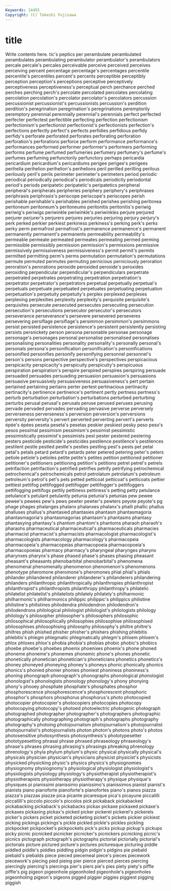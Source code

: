 ```yaml
---
Keywords: 14455 
Copyright: (C) Takeshi Fujisawa
---
```


# title

Write contents here.
tic's peptics per perambulate perambulated perambulates
perambulating perambulator perambulator's perambulators percale percale's percales perceivable perceive perceived
perceives perceiving percent percentage percentage's percentages percentile percentile's percentiles percent's
percents perceptible perceptibly perception perception's perceptions perceptive perceptively perceptiveness perceptiveness's
perceptual perch perchance perched perches perching perch's percolate percolated percolates
percolating percolation percolation's percolator percolator's percolators percussion percussionist percussionist's percussionists
percussion's perdition perdition's peregrination peregrination's peregrinations peremptorily peremptory perennial perennially
perennial's perennials perfect perfected perfecter perfectest perfectible perfecting perfection perfectionism
perfectionism's perfectionist perfectionist's perfectionists perfection's perfections perfectly perfect's perfects perfidies
perfidious perfidy perfidy's perforate perforated perforates perforating perforation perforation's perforations
perforce perform performance performance's performances performed performer performer's performers performing
performs perfume perfumed perfumeries perfumery perfumery's perfume's perfumes perfuming perfunctorily
perfunctory perhaps pericardia pericardium pericardium's pericardiums perigee perigee's perigees perihelia
perihelion perihelion's perihelions peril perilled perilling perilous perilously peril's perils
perimeter perimeter's perimeters period periodic periodical periodically periodical's periodicals periodicity
periodontal period's periods peripatetic peripatetic's peripatetics peripheral peripheral's peripherals peripheries
periphery periphery's periphrases periphrasis periphrasis's periscope periscope's periscopes perish perishable
perishable's perishables perished perishes perishing peritonea peritoneum peritoneum's peritoneums peritonitis
peritonitis's periwig periwig's periwigs periwinkle periwinkle's periwinkles perjure perjured perjurer
perjurer's perjurers perjures perjuries perjuring perjury perjury's perk perked perkier
perkiest perkiness perkiness's perking perk's perks perky perm permafrost permafrost's
permanence permanence's permanent permanently permanent's permanents permeability permeability's permeable permeate
permeated permeates permeating permed perming permissible permissibly permission permission's permissions
permissive permissively permissiveness permissiveness's permit permit's permits permitted permitting perm's
perms permutation permutation's permutations permute permuted permutes permuting pernicious perniciously
peroration peroration's perorations peroxide peroxided peroxide's peroxides peroxiding perpendicular perpendicular's
perpendiculars perpetrate perpetrated perpetrates perpetrating perpetration perpetration's perpetrator perpetrator's perpetrators
perpetual perpetually perpetual's perpetuals perpetuate perpetuated perpetuates perpetuating perpetuation perpetuation's
perpetuity perpetuity's perplex perplexed perplexes perplexing perplexities perplexity perplexity's perquisite
perquisite's perquisites persecute persecuted persecutes persecuting persecution persecution's persecutions persecutor
persecutor's persecutors perseverance perseverance's persevere persevered perseveres persevering persiflage persiflage's
persimmon persimmon's persimmons persist persisted persistence persistence's persistent persistently persisting
persists persnickety person persona personable personae personage personage's personages personal
personalise personalised personalises personalising personalities personality personality's personally personal's personals
persona's personification personification's personifications personified personifies personify personifying personnel personnel's
person's persons perspective perspective's perspectives perspicacious perspicacity perspicacity's perspicuity perspicuity's
perspicuous perspiration perspiration's perspire perspired perspires perspiring persuade persuaded persuades
persuading persuasion persuasion's persuasions persuasive persuasively persuasiveness persuasiveness's pert pertain
pertained pertaining pertains perter pertest pertinacious pertinacity pertinacity's pertinence pertinence's
pertinent pertly pertness pertness's perturb perturbation perturbation's perturbations perturbed perturbing
perturbs perusal perusal's perusals peruse perused peruses perusing pervade pervaded
pervades pervading pervasive perverse perversely perverseness perverseness's perversion perversion's perversions
perversity perversity's pervert perverted perverting pervert's perverts épée's épées peseta
peseta's pesetas peskier peskiest pesky peso peso's pesos pessimal pessimism
pessimism's pessimist pessimistic pessimistically pessimist's pessimists pest pester pestered pestering
pesters pesticide pesticide's pesticides pestilence pestilence's pestilences pestilent pestle pestled
pestle's pestles pestling pest's pests pet petal petal's petals petard
petard's petards peter petered petering peter's peters petiole petiole's petioles
petite petite's petites petition petitioned petitioner petitioner's petitioners petitioning petition's
petitions petrel petrel's petrels petrifaction petrifaction's petrified petrifies petrify petrifying
petrochemical petrochemical's petrochemicals petrol petrolatum petrolatum's petroleum petroleum's petrol's pet's
pets petted petticoat petticoat's petticoats pettier pettiest pettifog pettifogged pettifogger
pettifogger's pettifoggers pettifogging pettifogs pettily pettiness pettiness's petting petty petulance
petulance's petulant petulantly petunia petunia's petunias pew pewee pewee's pewees
pew's pews pewter pewter's pewters peyote peyote's pg phage phages
phalanges phalanx phalanxes phalanx's phalli phallic phallus phalluses phallus's phantasied
phantasies phantasm phantasmagoria phantasmagoria's phantasmagorias phantasm's phantasms phantasy phantasying phantasy's
phantom phantom's phantoms pharaoh pharaoh's pharaohs pharmaceutical pharmaceutical's pharmaceuticals pharmacies
pharmacist pharmacist's pharmacists pharmacologist pharmacologist's pharmacologists pharmacology pharmacology's pharmacopeia pharmacopeia's
pharmacopeias pharmacopoeia pharmacopoeia's pharmacopoeias pharmacy pharmacy's pharyngeal pharynges pharynx pharynxes
pharynx's phase phased phase's phases phasing pheasant pheasant's pheasants phenobarbital
phenobarbital's phenomena phenomenal phenomenally phenomenon phenomenon's phenomenons phenotype pheromone pheromone's
pheromones phial phial's phials philander philandered philanderer philanderer's philanderers philandering
philanders philanthropic philanthropically philanthropies philanthropist philanthropist's philanthropists philanthropy philanthropy's philatelic
philatelist philatelist's philatelists philately philately's philharmonic philharmonic's philharmonics philippic philippic's
philippics philistine philistine's philistines philodendra philodendron philodendron's philodendrons philological philologist
philologist's philologists philology philology's philosopher philosopher's philosophers philosophic philosophical philosophically
philosophies philosophise philosophised philosophises philosophising philosophy philosophy's philtre philtre's philtres
phish phished phisher phisher's phishers phishing phlebitis phlebitis's phlegm phlegmatic
phlegmatically phlegm's phloem phloem's phlox phloxes phlox's phobia phobia's phobias
phobic phobic's phobics phoebe phoebe's phoebes phoenix phoenixes phoenix's phone
phoned phoneme phoneme's phonemes phonemic phone's phones phonetic phonetically phonetician
phonetician's phoneticians phonetics phonetics's phoney phoneyed phoneying phoney's phoneys phonic
phonically phonics phonics's phonied phonier phonies phoniest phoniness phoniness's phoning
phonograph phonograph's phonographs phonological phonologist phonologist's phonologists phonology phonology's phony
phonying phony's phooey phosphate phosphate's phosphates phosphor phosphorescence phosphorescence's phosphorescent
phosphoric phosphor's phosphors phosphorus phosphorus's photo photocopied photocopier photocopier's photocopiers
photocopies photocopy photocopying photocopy's photoed photoelectric photogenic photograph photographed photographer
photographer's photographers photographic photographically photographing photograph's photographs photography photography's photoing
photojournalism photojournalism's photojournalist photojournalist's photojournalists photon photon's photons photo's photos
photosensitive photosynthesis photosynthesis's phototypesetter phototypesetting phrasal phrase phrased phraseology phraseology's
phrase's phrases phrasing phrasing's phrasings phreaking phrenology phrenology's phyla phylum
phylum's physic physical physically physical's physicals physician physician's physicians physicist
physicist's physicists physicked physicking physic's physics physics's physiognomies physiognomy physiognomy's
physiological physiologist physiologist's physiologists physiology physiology's physiotherapist physiotherapist's physiotherapists physiotherapy
physiotherapy's physique physique's physiques pi pianissimi pianissimo pianissimo's pianissimos pianist
pianist's pianists piano pianoforte pianoforte's pianofortes piano's pianos piazza piazza's
piazzas piazze pica picante picaresque pica's picayune piccalilli piccalilli's piccolo
piccolo's piccolos pick pickaback pickabacked pickabacking pickaback's pickabacks pickax pickaxe
pickaxed pickaxe's pickaxes pickaxing pickax's picked picker pickerel pickerel's pickerels
picker's pickers picket picketed picketing picket's pickets pickier pickiest picking
pickings pickings's pickle pickled pickle's pickles pickling pickpocket pickpocket's pickpockets
pick's picks pickup pickup's pickups picky picnic picnicked picnicker picnicker's
picnickers picnicking picnic's picnics pictograph pictograph's pictographs pictorial pictorially pictorial's
pictorials picture pictured picture's pictures picturesque picturing piddle piddled piddle's
piddles piddling pidgin pidgin's pidgins pie piebald piebald's piebalds piece
pieced piecemeal piece's pieces piecework piecework's piecing pied pieing pier
pierce pierced pierces piercing piercingly piercing's piercings pier's piers pie's
pies piety piety's piffle piffle's pig pigeon pigeonhole pigeonholed pigeonhole's
pigeonholes pigeonholing pigeon's pigeons pigged piggier piggies piggiest pigging piggish
